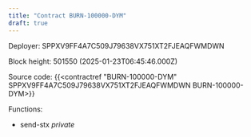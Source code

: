 ```yaml
---
title: "Contract BURN-100000-DYM"
draft: true
---
```

Deployer: SPPXV9FF4A7C509J79638VX751XT2FJEAQFWMDWN


 



Block height: 501550 (2025-01-23T06:45:46.000Z)

Source code: {{<contractref "BURN-100000-DYM" SPPXV9FF4A7C509J79638VX751XT2FJEAQFWMDWN BURN-100000-DYM>}}

Functions:

* send-stx _private_
